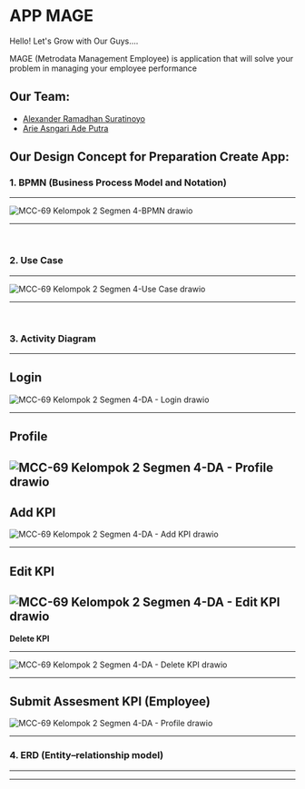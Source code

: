 # APP MAGE
Hello! Let's Grow with Our Guys....

MAGE (Metrodata Management Employee) is application that will solve your problem in managing your employee performance 

## **Our Team:**
- [Alexander Ramadhan Suratinoyo](https://github.com/alexanderamadhan)
- [Arie Asngari Ade Putra](https://github.com/arieasngariadep)

## **Our Design Concept for Preparation Create App:**

### **1. BPMN (Business Process Model and Notation)**

---

![MCC-69 Kelompok 2 Segmen 4-BPMN drawio](https://user-images.githubusercontent.com/28643606/196128498-69a5c1da-6577-4583-8724-d0897e75bcb3.png)

---

<br>

### **2. Use Case**

---

![MCC-69 Kelompok 2 Segmen 4-Use Case drawio](https://user-images.githubusercontent.com/28643606/196128853-d9d041a9-7782-40bb-a5a2-f396813d3de9.png)

---

<br>

### **3. Activity Diagram**

---

**Login**
---

![MCC-69 Kelompok 2 Segmen 4-DA - Login drawio](https://user-images.githubusercontent.com/28643606/196129779-3e582c82-9df3-4376-b65d-32e1830fab15.png)

---

**Profile**
---

![MCC-69 Kelompok 2 Segmen 4-DA - Profile drawio](https://user-images.githubusercontent.com/28643606/196129913-3cd373a6-c2a9-4149-b5ff-c811a813ce03.png)
---


**Add KPI**
---

![MCC-69 Kelompok 2 Segmen 4-DA - Add KPI drawio](https://user-images.githubusercontent.com/28643606/196130109-5a5df8c1-88b9-4925-baeb-b672fd2db474.png)

---


**Edit KPI**
---

![MCC-69 Kelompok 2 Segmen 4-DA - Edit KPI drawio](https://user-images.githubusercontent.com/28643606/196130211-c5025f30-648e-45f0-8bf6-e79ce751e44c.png)
---

**Delete KPI**

---

![MCC-69 Kelompok 2 Segmen 4-DA - Delete KPI drawio](https://user-images.githubusercontent.com/28643606/196130255-abd31efe-fc56-43f7-9edb-858c42023f5b.png)

---

**Submit Assesment KPI (Employee)**
---

![MCC-69 Kelompok 2 Segmen 4-DA - Profile drawio](https://user-images.githubusercontent.com/28643606/196130778-d8694dfb-f0b7-4943-89f4-a2df5224efd2.png)

---

### **4. ERD (Entity–relationship model)**

---



---

<br>
